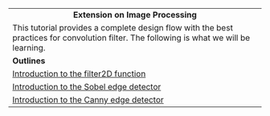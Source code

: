<table border="0" width="100%">
    <tbody>
        <tr>
            <td colspan="1" height="24" align="center">
                <strong> Extension on Image Processing  </strong>
            </td>
        </tr>
        <tr>
            <td colspan="1" height="48">
                This tutorial provides a complete design flow with the best practices for convolution filter. The following is what we will be learning.
            </td>
        </tr>
        <tr>
            <td height="24">
                <strong> Outlines </strong>
            </td>
        </tr>
        <tr>
            <td height="24" >
                <a href= "![Baseline_filter2D](./Baseline_filter2D.md)" >Introduction to the filter2D function</a>
            </td>
        </tr>
        <tr>
            <td height="24" >
                <a href= "![Baseline_sobel](./Baseline_Sobel.md)" >Introduction to the Sobel edge detector</a>
            </td>
        </tr>
        <tr>
            <td height="24" >
                <a href= "![Baseline_canny](./Baseline_canny.md)" >Introduction to the Canny edge detector</a>
            </td>
        </tr>
    </tbody>
</table>
